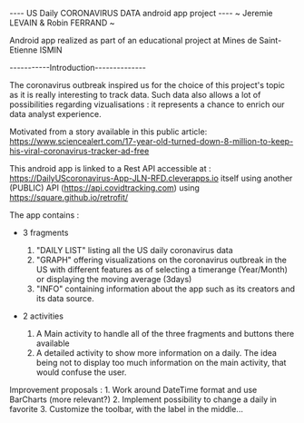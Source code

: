 ---- US Daily CORONAVIRUS DATA android app project ----
    ~ Jeremie LEVAIN & Robin FERRAND ~

Android app realized as part of an educational project at Mines de Saint-Etienne ISMIN

-----------Introduction--------------

The coronavirus outbreak inspired us for the choice of this project's topic as it is really interesting to track data.
Such data also allows a lot of possibilities regarding vizualisations : it represents a chance to enrich our data analyst experience.

Motivated from a story available in this public article:
https://www.sciencealert.com/17-year-old-turned-down-8-million-to-keep-his-viral-coronavirus-tracker-ad-free


This android app is linked to a Rest API accessible at : https://DailyUScoronavirus-App-JLN-RFD.cleverapps.io itself using another (PUBLIC) API (https://api.covidtracking.com)
using https://square.github.io/retrofit/

The app contains :
- 3 fragments
	1. "DAILY LIST" listing all the US daily coronavirus data
	2. "GRAPH" offering visualizations on the coronavirus outbreak in the US with different features as of selecting a timerange (Year/Month) or displaying the moving average (3days)
	3. "INFO" containing information about the app such as its creators and its data source.

- 2 activities
	1. A Main activity to handle all of the three fragments and buttons there available
	2. A detailed activity to show more information on a daily. The idea being not to display too much information on the main activity, that would confuse the user.


Improvement proposals :
	1. Work around DateTime format and use BarCharts (more relevant?)
	2. Implement possibility to change a daily in favorite
	3. Customize the toolbar, with the label in the middle...